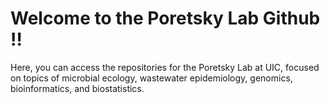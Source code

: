 # Welcome to the Poretsky Lab Github ‼️

Here, you can access the repositories for the Poretsky Lab at UIC, focused on topics of microbial ecology, wastewater epidemiology, genomics, bioinformatics,  and biostatistics.
